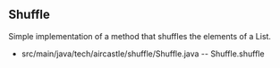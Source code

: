 Shuffle
----
Simple implementation of a method that shuffles the elements of a List. 

* src/main/java/tech/aircastle/shuffle/Shuffle.java -- Shuffle.shuffle
